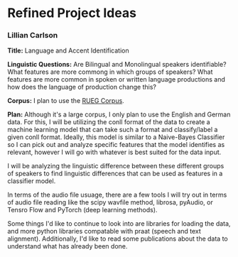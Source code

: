 # Refined Project Ideas
### Lillian Carlson
**Title:** Language and Accent Identification

**Linguistic Questions:** Are Bilingual and Monolingual speakers identifiable? What features are more commong in which groups of speakers? What features are more common in spoken or written language productions and how does the language of production change this?

**Corpus:** I plan to use the [RUEG Corpus](https://zenodo.org/records/3765218).

**Plan:** Although it's a large corpus, I only plan to use the English and German data. For this, I will be utilizing the conll format of the data to create a machine learning model that can take such a format and classify/label a given conll format. Ideally, this model is similar to a Naive-Bayes Classifier so I can pick out and analyze specific features that the model identifies as relevant, however I will go with whatever is best suited for the data input.

I will be analyzing the linguistic difference between these different groups of speakers to find linguistic differences that can be used as features in a classifier model. 

In terms of the audio file usuage, there are a few tools I will try out in terms of audio file reading like the scipy wavfile method, librosa, pyAudio, or Tensro Flow and PyTorch (deep learning methods).

Some things I'd like to continue to look into are libraries for loading the data, and more python libraries compatable with praat (speech and text alignment). Additionally, I'd like to read some publications about the data to understand what has already been done.